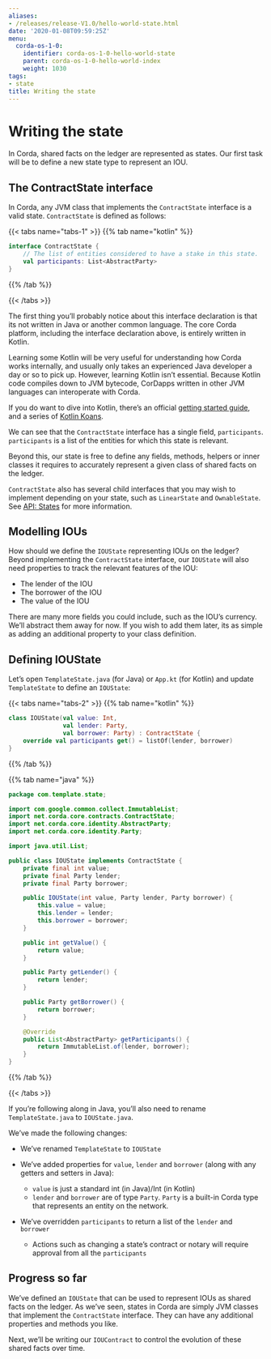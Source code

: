 ```yaml
---
aliases:
- /releases/release-V1.0/hello-world-state.html
date: '2020-01-08T09:59:25Z'
menu:
  corda-os-1-0:
    identifier: corda-os-1-0-hello-world-state
    parent: corda-os-1-0-hello-world-index
    weight: 1030
tags:
- state
title: Writing the state
---
```





# Writing the state

In Corda, shared facts on the ledger are represented as states. Our first task will be to define a new state type to
represent an IOU.


## The ContractState interface

In Corda, any JVM class that implements the `ContractState` interface is a valid state. `ContractState` is
defined as follows:

{{< tabs name="tabs-1" >}}
{{% tab name="kotlin" %}}
```kotlin
interface ContractState {
    // The list of entities considered to have a stake in this state.
    val participants: List<AbstractParty>
}
```
{{% /tab %}}

{{< /tabs >}}

The first thing you’ll probably notice about this interface declaration is that its not written in Java or another
common language. The core Corda platform, including the interface declaration above, is entirely written in Kotlin.

Learning some Kotlin will be very useful for understanding how Corda works internally, and usually only takes an
experienced Java developer a day or so to pick up. However, learning Kotlin isn’t essential. Because Kotlin code
compiles down to JVM bytecode, CorDapps written in other JVM languages can interoperate with Corda.

If you do want to dive into Kotlin, there’s an official
[getting started guide](https://kotlinlang.org/docs/tutorials/), and a series of
[Kotlin Koans](https://kotlinlang.org/docs/tutorials/koans.html).

We can see that the `ContractState` interface has a single field, `participants`. `participants` is a list of the
entities for which this state is relevant.

Beyond this, our state is free to define any fields, methods, helpers or inner classes it requires to accurately
represent a given class of shared facts on the ledger.

`ContractState` also has several child interfaces that you may wish to implement depending on your state, such as
`LinearState` and `OwnableState`. See [API: States](api-states.md) for more information.


## Modelling IOUs

How should we define the `IOUState` representing IOUs on the ledger? Beyond implementing the `ContractState`
interface, our `IOUState` will also need properties to track the relevant features of the IOU:


* The lender of the IOU
* The borrower of the IOU
* The value of the IOU

There are many more fields you could include, such as the IOU’s currency. We’ll abstract them away for now. If
you wish to add them later, its as simple as adding an additional property to your class definition.


## Defining IOUState

Let’s open `TemplateState.java` (for Java) or `App.kt` (for Kotlin) and update `TemplateState` to
define an `IOUState`:

{{< tabs name="tabs-2" >}}
{{% tab name="kotlin" %}}
```kotlin
class IOUState(val value: Int,
               val lender: Party,
               val borrower: Party) : ContractState {
    override val participants get() = listOf(lender, borrower)
}
```
{{% /tab %}}

{{% tab name="java" %}}
```java
package com.template.state;

import com.google.common.collect.ImmutableList;
import net.corda.core.contracts.ContractState;
import net.corda.core.identity.AbstractParty;
import net.corda.core.identity.Party;

import java.util.List;

public class IOUState implements ContractState {
    private final int value;
    private final Party lender;
    private final Party borrower;

    public IOUState(int value, Party lender, Party borrower) {
        this.value = value;
        this.lender = lender;
        this.borrower = borrower;
    }

    public int getValue() {
        return value;
    }

    public Party getLender() {
        return lender;
    }

    public Party getBorrower() {
        return borrower;
    }

    @Override
    public List<AbstractParty> getParticipants() {
        return ImmutableList.of(lender, borrower);
    }
}
```
{{% /tab %}}

{{< /tabs >}}

If you’re following along in Java, you’ll also need to rename `TemplateState.java` to `IOUState.java`.

We’ve made the following changes:


* We’ve renamed `TemplateState` to `IOUState`
* We’ve added properties for `value`, `lender` and `borrower` (along with any getters and setters in Java):
    * `value` is just a standard int (in Java)/Int (in Kotlin)
    * `lender` and `borrower` are of type `Party`. `Party` is a built-in Corda type that represents an entity on
the network.


* We’ve overridden `participants` to return a list of the `lender` and `borrower`
    * Actions such as changing a state’s contract or notary will require approval from all the `participants`




## Progress so far

We’ve defined an `IOUState` that can be used to represent IOUs as shared facts on the ledger. As we’ve seen, states in
Corda are simply JVM classes that implement the `ContractState` interface. They can have any additional properties and
methods you like.

Next, we’ll be writing our `IOUContract` to control the evolution of these shared facts over time.


